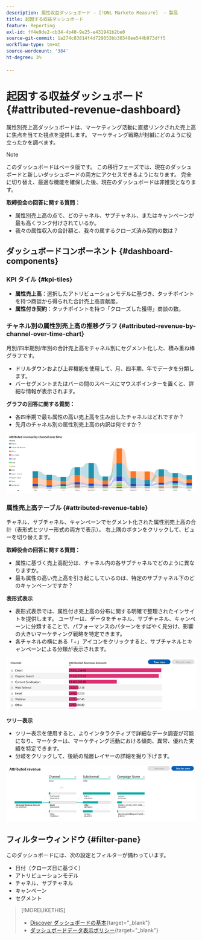 ```yaml
---
description: 属性収益ダッシュボード — [!DNL Marketo Measure]  — 製品
title: 起因する収益ダッシュボード
feature: Reporting
exl-id: ff4e9de2-cb34-4b40-9e25-e431941b2be0
source-git-commit: 1a274c83814f4d729053bb36548ee544b973dff5
workflow-type: tm+mt
source-wordcount: '384'
ht-degree: 3%

---
```


# 起因する収益ダッシュボード {#attributed-revenue-dashboard}

属性別売上高ダッシュボードは、マーケティング活動に直接リンクされた売上高に焦点を当てた視点を提供します。 マーケティング戦略が封緘にどのように役立ったかを調べます。

>[!NOTE]
>
>このダッシュボードはベータ版です。 この移行フェーズでは、現在のダッシュボードと新しいダッシュボードの両方にアクセスできるようになります。 完全に切り替え、最適な機能を確保した後、現在のダッシュボードは非推奨となります。

**取締役会の回答に関する質問：**

* 属性別売上高の点で、どのチャネル、サブチャネル、またはキャンペーンが最も高くランク付けされているか。
* 我々の属性収入の合計額と、我々の属するクローズ済み契約の数は？

## ダッシュボードコンポーネント {#dashboard-components}

### KPI タイル {#kpi-tiles}

* **属性売上高**：選択したアトリビューションモデルに基づき、タッチポイントを持つ商談から得られた合計売上高貢献度。
* **属性付き契約**：タッチポイントを持つ「クローズした獲得」商談の数。

### チャネル別の属性別売上高の推移グラフ {#attributed-revenue-by-channel-over-time-chart}

月別/四半期別/年別の合計売上高をチャネル別にセグメント化した、積み重ね棒グラフです。

* ドリルダウンおよび上昇機能を使用して、月、四半期、年でデータを分類します。
* バーセグメントまたはバーの間のスペースにマウスポインターを置くと、詳細な情報が表示されます。

**グラフの回答に関する質問：**

* 各四半期で最も属性の高い売上高を生み出したチャネルはどれですか？
* 先月のチャネル別の属性別売上高の内訳は何ですか？

![](assets/attributed-revenue-dashboard-1.png)

### 属性売上高テーブル {#attributed-revenue-table}

チャネル、サブチャネル、キャンペーンでセグメント化された属性別売上高の合計（表形式とツリー形式の両方で表示）。 右上隅のボタンをクリックして、ビューを切り替えます。

**取締役会の回答に関する質問：**

* 属性に基づく売上高配分は、チャネル内の各サブチャネルでどのように異なりますか。
* 最も属性の高い売上高を引き起こしているのは、特定のサブチャネル下のどのキャンペーンですか？

**表形式表示**

* 表形式表示では、属性付き売上高の分布に関する明確で整理されたインサイトを提供します。 ユーザーは、データをチャネル、サブチャネル、キャンペーンに分類することで、パフォーマンスのパターンをすばやく見分け、影響の大きいマーケティング戦略を特定できます。
* 各チャネルの横にある「+」アイコンをクリックすると、サブチャネルとキャンペーンによる分類が表示されます。

![](assets/attributed-revenue-dashboard-2.png)

**ツリー表示**

* ツリー表示を使用すると、よりインタラクティブで詳細なデータ調査が可能になり、マーケターは、マーケティング活動における傾向、異常、優れた実績を特定できます。
* 分岐をクリックして、後続の階層レイヤーの詳細を掘り下げます。

![](assets/attributed-revenue-dashboard-3.png)

## フィルターウィンドウ {#filter-pane}

このダッシュボードには、次の設定とフィルターが備わっています。

* 日付（クローズ日に基づく）
* アトリビューションモデル
* チャネル、サブチャネル
* キャンペーン
* セグメント

>[!MORELIKETHIS]
>
>* [Discover ダッシュボードの基本](/help/marketo-measure-discover-ui/dashboards/discover-dashboard-basics.md){target="_blank"}
>* [ダッシュボードデータ表示ポリシー](/help/marketo-measure-discover-ui/dashboards/dashboard-data-visibility-policy.md){target="_blank"}

